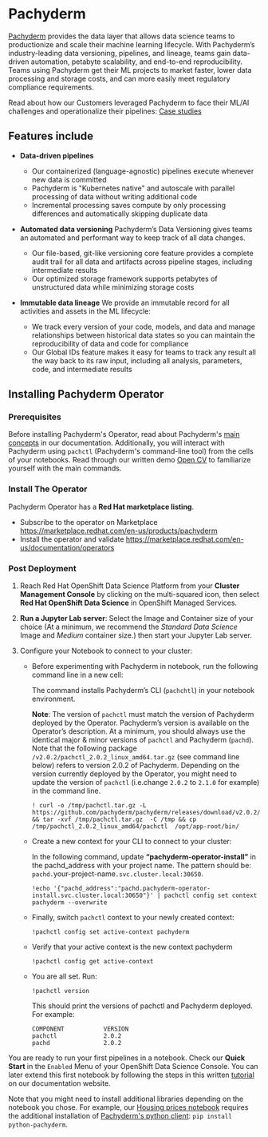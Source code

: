 # Pachyderm

[Pachyderm](https://www.pachyderm.com/) provides the data layer that allows data science teams to productionize and scale their machine learning lifecycle. With Pachyderm’s industry-leading data versioning, pipelines, and lineage, teams gain data-driven automation, petabyte scalability, and end-to-end reproducibility. Teams using Pachyderm get their ML projects to market faster, lower data processing and storage costs, and can more easily meet regulatory compliance requirements.

Read about how our Customers leveraged Pachyderm to face their ML/AI challenges and operationalize their pipelines: [Case studies](https://www.pachyderm.com/case-studies/)

## Features include

- **Data-driven pipelines**
    - Our containerized (language-agnostic) pipelines execute whenever new data is committed
    - Pachyderm is "Kubernetes native" and autoscale with parallel processing of data without writing additional code
    - Incremental processing saves compute by only processing differences and automatically skipping duplicate data

- **Automated data versioning**
    Pachyderm’s Data Versioning gives teams an automated and performant way to keep track of all data changes.
    - Our file-based, git-like versioning core feature provides a complete audit trail for all data and artifacts across pipeline stages, including intermediate results
    - Our optimized storage framework supports petabytes of unstructured data while minimizing storage costs

- **Immutable data lineage**
    We provide an immutable record for all activities and assets in the ML lifecycle:
    - We track every version of your code, models, and data and manage relationships between historical data states so you can maintain the reproducibility of data and code for compliance
    - Our Global IDs feature makes it easy for teams to track any result all the way back to its raw input, including all analysis, parameters, code, and intermediate results

## Installing Pachyderm Operator
### Prerequisites
Before installing Pachyderm's Operator, read about Pachyderm's [main concepts](https://docs.pachyderm.com/latest/concepts/) in our documentation.
Additionally, you will interact with Pachyderm using `pachctl` (Pachyderm's command-line tool) from the cells of your notebooks. Read through our written demo [Open CV](https://docs.pachyderm.com/latest/getting_started/beginner_tutorial/) to familiarize yourself with the main commands. 

### Install The Operator
Pachyderm Operator has a **Red Hat marketplace listing**.

- Subscribe to the operator on Marketplace
  https://marketplace.redhat.com/en-us/products/pachyderm
- Install the operator and validate
  https://marketplace.redhat.com/en-us/documentation/operators

### Post Deployment

1. Reach Red Hat OpenShift Data Science Platform from your **Cluster Management Console** by clicking on the multi-squared icon, then select **Red Hat OpenShift Data Science** in OpenShift Managed Services.

1. **Run a Jupyter Lab server**: Select the Image and Container size of your choice (At a minimum, we recommend the *Standard Data Science* Image and *Medium* container size.) then start your Jupyter Lab server.

1. Configure your Notebook to connect to your cluster:

    - Before experimenting with Pachyderm in notebook, run the following command line in a new cell:

        The command installs Pachyderm’s CLI (`pachchtl`) in your notebook environment.

        **Note**: The version of `pachctl` must match the version of Pachyderm deployed by the Operator. Pachyderm’s version is available on the Operator’s description. 
        At a minimum, you should always use the identical major & minor versions of `pachctl` and Pachyderm (`pachd`). Note that the following package `/v2.0.2/pachctl_2.0.2_linux_amd64.tar.gz` (see command line below) refers to version 2.0.2 of Pachyderm. Depending on the version currently deployed by the Operator, you might need to update the version of `pachctl` (i.e.change `2.0.2` to `2.1.0` for example) in the command line.

        ```shell
        ! curl -o /tmp/pachctl.tar.gz -L https://github.com/pachyderm/pachyderm/releases/download/v2.0.2/pachctl_2.0.2_linux_amd64.tar.gz && tar -xvf /tmp/pachctl.tar.gz  -C /tmp && cp /tmp/pachctl_2.0.2_linux_amd64/pachctl  /opt/app-root/bin/
        ```

    - Create a new context for your CLI to connect to your cluster:

        In the following command, update **“pachyderm-operator-install”** in the pachd_address with your project name. The pattern should be: `pachd.`your-project-name`.svc.cluster.local:30650`.

        ```shell
        !echo '{"pachd_address":"pachd.pachyderm-operator-install.svc.cluster.local:30650"}' | pachctl config set context pachyderm --overwrite
        ```

    - Finally, switch `pachctl` context to your newly created context:
        ```shell
        !pachctl config set active-context pachyderm
        ```

    - Verify that your active context is the new context pachyderm
        ```shell
        !pachctl config get active-context
        ```

    - You are all set. Run: 
        ```shell
        !pachctl version 
        ```
        This should print the versions of pachctl and Pachyderm deployed. 
        For example:
        ```
        COMPONENT           VERSION             
        pachctl             2.0.2             
        pachd               2.0.2
        ```

You are ready to run your first pipelines in a notebook. Check our **Quick Start** in the `Enabled` Menu of your OpenShift Data Science Console. You can later extend this first notebook by following the steps in this written [tutorial](https://docs.pachyderm.com/latest/getting_started/beginner_tutorial/) on our documentation website.

Note that you might need to install additional libraries depending on the notebook you chose. For example, our [Housing prices notebook](https://github.com/pachyderm/examples/blob/master/housing-prices-intermediate/housing-prices.ipynb) requires the additional installation of [Pachyderm's python client](https://python-pachyderm.readthedocs.io/en/stable/): `pip install python-pachyderm`.

